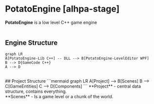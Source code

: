 # PotatoEngine [alhpa-stage]
 **PotatoEngine** is a low level C++ game engine
<br />
<br />
## Engine Structure
```mermaid
graph LR
A[PotatoEngine-Lib C++] -- DLL --> B[PotatoEngine-LevelEditor WPF]
B --> D{GameCode C++}
A --> D
```
<br />
## Project Structure
```mermaid
graph LR
A[Project] --> B[Scenes]
B --> C[GameEntities]
C --> D[Components]
```
**Project** - central data structure, contains everything.<br />
**Scenes** - Is a game level or a chunk of the world.